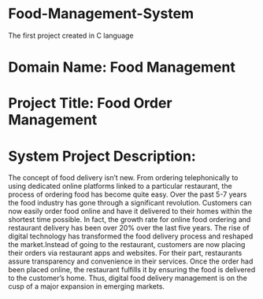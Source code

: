 # Food-Management-System
The first project created in C language
# Domain Name: Food Management
# Project Title: Food Order Management 
# System Project Description: 
The concept of food delivery isn’t new. From ordering telephonically to using dedicated online platforms linked to a particular restaurant, the process of ordering food has become quite easy. Over the past 5-7 years the food industry has gone through a significant revolution. Customers can now easily order food online and have it delivered to their homes within the shortest time possible. In fact, the growth rate for online food ordering and restaurant delivery has been over 20% over the last five years.
The rise of digital technology has transformed the food delivery process and reshaped the market.Instead of going to the restaurant, customers are now placing their orders via restaurant apps and websites. For their part, restaurants assure transparency and convenience in their services. Once the order had been placed online, the restaurant fulfills it by ensuring the food is delivered to the customer’s home.
Thus, digital food delivery management is on the cusp of a major expansion in emerging markets.

